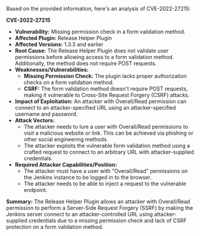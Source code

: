 Based on the provided information, here's an analysis of CVE-2022-27215:

**CVE-2022-27215**

*   **Vulnerability:** Missing permission check in a form validation method.
*   **Affected Plugin:** Release Helper Plugin
*   **Affected Versions:** 1.3.3 and earlier
*  **Root Cause:** The Release Helper Plugin does not validate user permissions before allowing access to a form validation method. Additionally, the method does not require POST requests.
*   **Weaknesses/Vulnerabilities:**
    *   **Missing Permission Check:** The plugin lacks proper authorization checks on a form validation method.
    *   **CSRF:** The form validation method doesn't require POST requests, making it vulnerable to Cross-Site Request Forgery (CSRF) attacks.
*   **Impact of Exploitation:** An attacker with Overall/Read permission can connect to an attacker-specified URL using an attacker-specified username and password.
*   **Attack Vectors:**
    *   The attacker needs to lure a user with Overall/Read permissions to visit a malicious website or link. This can be achieved via phishing or other social engineering methods.
    *   The attacker exploits the vulnerable form validation method using a crafted request to connect to an arbitrary URL with attacker-supplied credentials.
*   **Required Attacker Capabilities/Position:**
    *   The attacker must have a user with "Overall/Read" permissions on the Jenkins instance to be logged in to the browser.
    *   The attacker needs to be able to inject a request to the vulnerable endpoint.

**Summary:**
The Release Helper Plugin allows an attacker with Overall/Read permission to perform a Server-Side Request Forgery (SSRF) by making the Jenkins server connect to an attacker-controlled URL using attacker-supplied credentials due to a missing permission check and lack of CSRF protection on a form validation method.